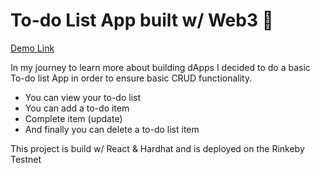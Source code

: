 # To-do List App built w/ Web3 🦄

[Demo Link](https://web3-todo-list-3mmz3wl58-unionpac.vercel.app/)

In my journey to learn more about building dApps I decided to do a basic To-do list App
in order to ensure basic CRUD functionality.

- You can view your to-do list
- You can add a to-do item
- Complete item (update)
- And finally you can delete a to-do list item


This project is build w/ React & Hardhat and is deployed on the Rinkeby Testnet
